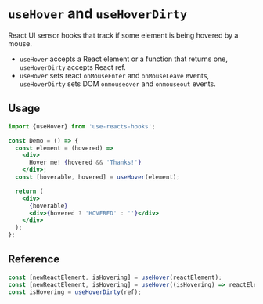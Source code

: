 # `useHover` and `useHoverDirty`

React UI sensor hooks that track if some element is being hovered
by a mouse.

- `useHover` accepts a React element or a function that returns one,
`useHoverDirty` accepts React ref.
- `useHover` sets react `onMouseEnter` and `onMouseLeave` events,
`useHoverDirty` sets DOM `onmouseover` and `onmouseout` events.


## Usage

```jsx
import {useHover} from 'use-reacts-hooks';

const Demo = () => {
  const element = (hovered) =>
    <div>
      Hover me! {hovered && 'Thanks!'}
    </div>;
  const [hoverable, hovered] = useHover(element);

  return (
    <div>
      {hoverable}
      <div>{hovered ? 'HOVERED' : ''}</div>
    </div>
  );
};
```


## Reference

```js
const [newReactElement, isHovering] = useHover(reactElement);
const [newReactElement, isHovering] = useHover((isHovering) => reactElement);
const isHovering = useHoverDirty(ref);
```
